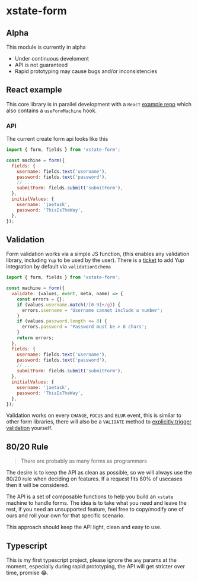 # xstate-form

## Alpha

This module is currently in alpha

- Under continuous develoment
- API is not guaranteed
- Rapid prototyping may cause bugs and/or inconsistencies

## React example

This core library is in parallel development with a `React` [example repo](https://github.com/jaetask/example-forms) which also contains a `useFormMachine` hook.

### API

The current create form api looks like this

```js
import { form, fields } from 'xstate-form';

const machine = form({
  fields: {
    username: fields.text('username'),
    password: fields.text('password'),
    // ...
    submitForm: fields.submit('submitForm'),
  },
  initialValues: {
    username: 'jaetask',
    password: 'ThisIsTheWay',
  },
});
```

## Validation

Form validation works via a simple JS function, (this enables any validation library, including `Yup` to be used by the user). There is a [ticket](https://github.com/jaetask/xstate-form/projects/1#card-52968847) to add Yup integration by default via `validationSchema`

```js
import { form, fields } from 'xstate-form';

const machine = form({
  validate: (values, event, meta, name) => {
    const errors = {};
    if (values.username.match(/[0-9]+/g)) {
      errors.username = 'Username cannot include a number';
    }
    if (values.password.length <= 8) {
      errors.password = 'Password must be > 8 chars';
    }
    return errors;
  },
  fields: {
    username: fields.text('username'),
    password: fields.text('password'),
    // ...
    submitForm: fields.submit('submitForm'),
  },
  initialValues: {
    username: 'jaetask',
    password: 'ThisIsTheWay',
  },
});
```

Validation works on every `CHANGE`, `FOCUS` and `BLUR` event, this is similar to other form libraries, there will also be a `VALIDATE` method to [explicitly trigger validation](https://github.com/jaetask/xstate-form/projects/1#card-52969369) yourself.

## 80/20 Rule

> There are probably as many forms as programmers

The desire is to keep the API as clean as possible, so we will always use the 80/20 rule when deciding on features. If a request fits 80% of usecases then it will be considered.

The API is a set of composable functions to help you build an `xstate` machine to handle forms. The idea is to take what you need and leave the rest, if you need an unsupported feature, feel free to copy/modify one of ours and roll your own for that specific scenario.

This approach should keep the API light, clean and easy to use.

## Typescript

This is my first typescript project, please ignore the `any` params at the moment, especially during rapid prototyping, the API will get stricter over time, promise 😂.
